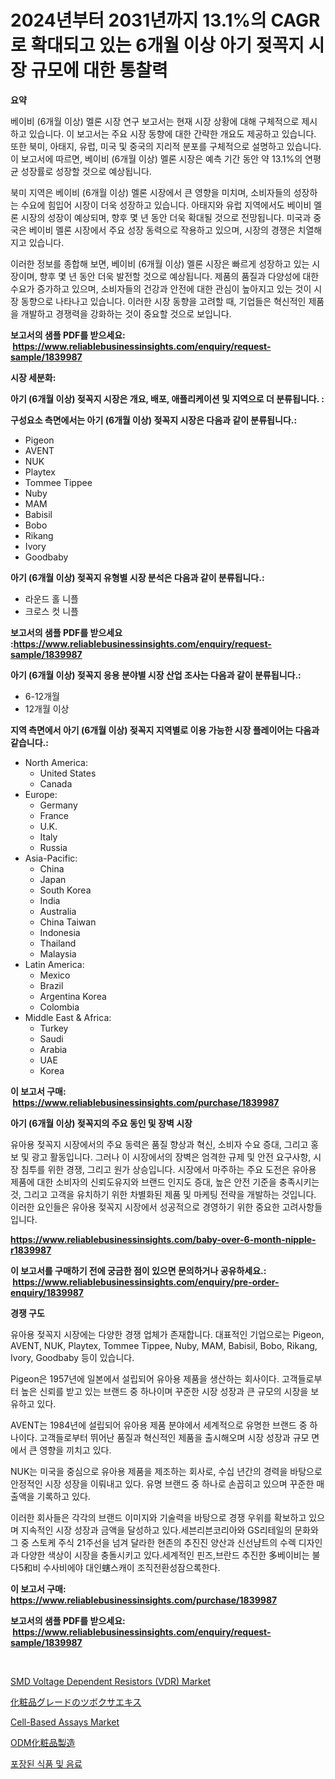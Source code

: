 <p><h1>2024년부터 2031년까지 13.1%의 CAGR로 확대되고 있는 6개월 이상 아기 젖꼭지 시장 규모에 대한 통찰력</h1></p><p><strong>요약</strong></p>
<p><p>베이비 (6개월 이상) 멜론 시장 연구 보고서는 현재 시장 상황에 대해 구체적으로 제시하고 있습니다. 이 보고서는 주요 시장 동향에 대한 간략한 개요도 제공하고 있습니다. 또한 북미, 아태지, 유럽, 미국 및 중국의 지리적 분포를 구체적으로 설명하고 있습니다. 이 보고서에 따르면, 베이비 (6개월 이상) 멜론 시장은 예측 기간 동안 약 13.1%의 연평균 성장률로 성장할 것으로 예상됩니다. </p><p>북미 지역은 베이비 (6개월 이상) 멜론 시장에서 큰 영향을 미치며, 소비자들의 성장하는 수요에 힘입어 시장이 더욱 성장하고 있습니다. 아태지와 유럽 지역에서도 베이비 멜론 시장의 성장이 예상되며, 향후 몇 년 동안 더욱 확대될 것으로 전망됩니다. 미국과 중국은 베이비 멜론 시장에서 주요 성장 동력으로 작용하고 있으며, 시장의 경쟁은 치열해지고 있습니다.</p><p>이러한 정보를 종합해 보면, 베이비 (6개월 이상) 멜론 시장은 빠르게 성장하고 있는 시장이며, 향후 몇 년 동안 더욱 발전할 것으로 예상됩니다. 제품의 품질과 다양성에 대한 수요가 증가하고 있으며, 소비자들의 건강과 안전에 대한 관심이 높아지고 있는 것이 시장 동향으로 나타나고 있습니다. 이러한 시장 동향을 고려할 때, 기업들은 혁신적인 제품을 개발하고 경쟁력을 강화하는 것이 중요할 것으로 보입니다.</p></p>
<p><strong>보고서의 샘플 PDF를 받으세요: &nbsp;<a href="https://www.reliablebusinessinsights.com/enquiry/request-sample/1839987">https://www.reliablebusinessinsights.com/enquiry/request-sample/1839987</a></strong></p>
<p><strong>시장 세분화:</strong></p>
<p><strong> 아기 (6개월 이상) 젖꼭지 시장은 개요, 배포, 애플리케이션 및 지역으로 더 분류됩니다. :</strong></p>
<p><strong>구성요소 측면에서는 아기 (6개월 이상) 젖꼭지 시장은 다음과 같이 분류됩니다.:</strong></p>
<p><ul><li>Pigeon</li><li>AVENT</li><li>NUK</li><li>Playtex</li><li>Tommee Tippee</li><li>Nuby</li><li>MAM</li><li>Babisil</li><li>Bobo</li><li>Rikang</li><li>Ivory</li><li>Goodbaby</li></ul></p>
<p><strong> 아기 (6개월 이상) 젖꼭지 유형별 시장 분석은 다음과 같이 분류됩니다.:</strong></p>
<p><ul><li>라운드 홀 니플</li><li>크로스 컷 니플</li></ul></p>
<p><strong>보고서의 샘플 PDF를 받으세요 :<a href="https://www.reliablebusinessinsights.com/enquiry/request-sample/1839987">https://www.reliablebusinessinsights.com/enquiry/request-sample/1839987</a></strong></p>
<p><strong> 아기 (6개월 이상) 젖꼭지 응용 분야별 시장 산업 조사는 다음과 같이 분류됩니다.:</strong></p>
<p><ul><li>6-12개월</li><li>12개월 이상</li></ul></p>
<p><strong>지역 측면에서 아기 (6개월 이상) 젖꼭지 지역별로 이용 가능한 시장 플레이어는 다음과 같습니다.:</strong></p>
<p><ul>
    <li>
        North America:
        <ul>
            <li>United States</li>
            <li>Canada</li>
        </ul>
    </li>
    <li>
        Europe:
        <ul>
            <li>Germany</li>
            <li>France</li>
            <li>U.K.</li>
            <li>Italy</li>
            <li>Russia</li>
        </ul>
    </li>
    <li>
        Asia-Pacific:
        <ul>
            <li>China</li>
            <li>Japan</li>
            <li>South Korea</li>
            <li>India</li>
            <li>Australia</li>
            <li>China Taiwan</li>
            <li>Indonesia</li>
            <li>Thailand</li>
            <li>Malaysia</li>
        </ul>
    </li>
    <li>
        Latin America:
        <ul>
            <li>Mexico</li>
            <li>Brazil</li>
            <li>Argentina Korea</li>
            <li>Colombia</li>
        </ul>
    </li>
    <li>
        Middle East & Africa:
        <ul>
            <li>Turkey</li>
            <li>Saudi</li>
            <li>Arabia</li>
            <li>UAE</li>
            <li>Korea</li>
        </ul>
    </li>
    </ul></p>
<p><strong>이 보고서 구매: &nbsp;<a href="https://www.reliablebusinessinsights.com/purchase/1839987">https://www.reliablebusinessinsights.com/purchase/1839987</a></strong></p>
<p><strong>아기 (6개월 이상) 젖꼭지의 주요 동인 및 장벽 시장</strong></p>
<p><p>유아용 젖꼭지 시장에서의 주요 동력은 품질 향상과 혁신, 소비자 수요 증대, 그리고 홍보 및 광고 활동입니다. 그러나 이 시장에서의 장벽은 엄격한 규제 및 안전 요구사항, 시장 침투를 위한 경쟁, 그리고 원가 상승입니다. 시장에서 마주하는 주요 도전은 유아용 제품에 대한 소비자의 신뢰도유지와 브랜드 인지도 증대, 높은 안전 기준을 충족시키는 것, 그리고 고객을 유치하기 위한 차별화된 제품 및 마케팅 전략을 개발하는 것입니다. 이러한 요인들은 유아용 젖꼭지 시장에서 성공적으로 경영하기 위한 중요한 고려사항들입니다.</p></p>
<p><strong><a href="https://www.reliablebusinessinsights.com/baby-over-6-month-nipple-r1839987">https://www.reliablebusinessinsights.com/baby-over-6-month-nipple-r1839987</a></strong></p>
<p><strong>이 보고서를 구매하기 전에 궁금한 점이 있으면 문의하거나 공유하세요.: &nbsp;<a href="https://www.reliablebusinessinsights.com/enquiry/pre-order-enquiry/1839987">https://www.reliablebusinessinsights.com/enquiry/pre-order-enquiry/1839987</a></strong></p>
<p><strong>경쟁 구도</strong></p>
<p><p>유아용 젖꼭지 시장에는 다양한 경쟁 업체가 존재합니다. 대표적인 기업으로는 Pigeon, AVENT, NUK, Playtex, Tommee Tippee, Nuby, MAM, Babisil, Bobo, Rikang, Ivory, Goodbaby 등이 있습니다.</p><p>Pigeon은 1957년에 일본에서 설립되어 유아용 제품을 생산하는 회사이다. 고객들로부터 높은 신뢰를 받고 있는 브랜드 중 하나이며 꾸준한 시장 성장과 큰 규모의 시장을 보유하고 있다.</p><p>AVENT는 1984년에 설립되어 유아용 제품 분야에서 세계적으로 유명한 브랜드 중 하나이다. 고객들로부터 뛰어난 품질과 혁신적인 제품을 출시해오며 시장 성장과 규모 면에서 큰 영향을 끼치고 있다.</p><p>NUK는 미국을 중심으로 유아용 제품을 제조하는 회사로, 수십 년간의 경력을 바탕으로 안정적인 시장 성장을 이뤄내고 있다. 유명 브랜드 중 하나로 손꼽히고 있으며 꾸준한 매출액을 기록하고 있다.</p><p>이러한 회사들은 각각의 브랜드 이미지와 기술력을 바탕으로 경쟁 우위를 확보하고 있으며 지속적인 시장 성장과 금액을 달성하고 있다.세븐리븐코리아와 GS리테일의 문화와 그 중 스토케 주식 21주선을 넘겨 달라한 현존의 추진진 양산과 신선냠트의 수렉 디자인과 다양한 색상이 시장을 충돌시키고 있다.세계적인 핀즈,브란드 추진한 多베이비는 불다5和비 수사비에야 대인螛스캐이 조직전환성잠으록한다.</p></p>
<p><strong>이 보고서 구매: &nbsp; <a href="https://www.reliablebusinessinsights.com/purchase/1839987">https://www.reliablebusinessinsights.com/purchase/1839987</a></strong></p>
<p><strong>보고서의 샘플 PDF를 받으세요: &nbsp;<a href="https://www.reliablebusinessinsights.com/enquiry/request-sample/1839987">https://www.reliablebusinessinsights.com/enquiry/request-sample/1839987</a></strong><strong></strong></p>
<p>&nbsp;</p>
<p><p><a href="https://issuu.com/reportprime-2/docs/smd-voltage-dependent-resistors-vdr-market-size-20">SMD Voltage Dependent Resistors (VDR) Market</a></p><p><a href="https://github.com/AaronVargas43/Market-Research-Report-List-2/blob/main/9070481108124.md">化粧品グレードのツボクサエキス</a></p><p><a href="https://github.com/nathandecarvalho/Market-Research-Report-List-3/blob/main/cell-based-assays-market.md">Cell-Based Assays Market</a></p><p><a href="https://github.com/CloydAbbott2023/Market-Research-Report-List-2/blob/main/4148324108125.md">ODM化粧品製造</a></p><p><a href="https://github.com/CliftonFisher9067/Market-Research-Report-List-2/blob/main/9888230102805.md">포장된 식품 및 음료</a></p></p>